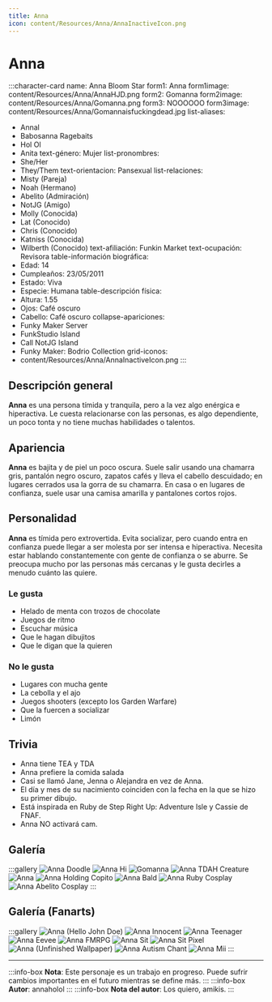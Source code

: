 ```yaml
---
title: Anna
icon: content/Resources/Anna/AnnaInactiveIcon.png
---
```


# Anna

:::character-card
name: Anna Bloom Star
form1: Anna
form1image: content/Resources/Anna/AnnaHJD.png
form2: Gomanna
form2image: content/Resources/Anna/Gomanna.png
form3: NOOOOOO
form3image: content/Resources/Anna/Gomannaisfuckingdead.jpg
list-aliases:
  - Annal
  - Babosanna Ragebaits
  - Hol Ol
  - Anita
text-género: Mujer
list-pronombres:
  - She/Her
  - They/Them
text-orientacion: Pansexual
list-relaciones:
  - Misty (Pareja)
  - Noah (Hermano)
  - Abelito (Admiración)
  - NotJG (Amigo)
  - Molly (Conocida)
  - Lat (Conocido)
  - Chris (Conocido)
  - Katniss (Conocida)
  - Wilberth (Conocido)
text-afiliación: Funkin Market
text-ocupación: Revisora
table-información biográfica:
  - Edad: 14
  - Cumpleaños: 23/05/2011
  - Estado: Viva
  - Especie: Humana
table-descripción física:
  - Altura: 1.55
  - Ojos: Café oscuro
  - Cabello: Café oscuro
collapse-apariciones:
  - Funky Maker Server
  - FunkStudio Island
  - Call NotJG Island
  - Funky Maker: Bodrio Collection
grid-iconos:
  - content/Resources/Anna/AnnaInactiveIcon.png
:::

## Descripción general

**Anna** es una persona tímida y tranquila, pero a la vez algo enérgica e hiperactiva. Le cuesta relacionarse con las personas, es algo dependiente, un poco tonta y no tiene muchas habilidades o talentos.

## Apariencia

**Anna** es bajita y de piel un poco oscura. Suele salir usando una chamarra gris, pantalón negro oscuro, zapatos cafés y lleva el cabello descuidado; en lugares cerrados usa la gorra de su chamarra. En casa o en lugares de confianza, suele usar una camisa amarilla y pantalones cortos rojos.

## Personalidad

**Anna** es tímida pero extrovertida. Evita socializar, pero cuando entra en confianza puede llegar a ser molesta por ser intensa e hiperactiva. Necesita estar hablando constantemente con gente de confianza o se aburre. Se preocupa mucho por las personas más cercanas y le gusta decirles a menudo cuánto las quiere.

### Le gusta
  - Helado de menta con trozos de chocolate
  - Juegos de ritmo
  - Escuchar música
  - Que le hagan dibujitos
  - Que le digan que la quieren

### No le gusta
  - Lugares con mucha gente
  - La cebolla y el ajo
  - Juegos shooters (excepto los Garden Warfare)
  - Que la fuercen a socializar
  - Limón

## Trivia
  - Anna tiene TEA y TDA
  - Anna prefiere la comida salada
  - Casi se llamó Jane, Jenna o Alejandra en vez de Anna.
  - El día y mes de su nacimiento coinciden con la fecha en la que se hizo su primer dibujo.
  - Está inspirada en Ruby de Step Right Up: Adventure Isle y Cassie de FNAF.
  - Anna NO activará cam.

## Galería
:::gallery
![Anna Doodle](content/Resources/Anna/AnnaDoodle.png)
![Anna Hi](content/Resources/Anna/AnnaHi.gif)
![Gomanna](content/Resources/Anna/Gomanna.png)
![Anna TDAH Creature](content/Resources/Anna/AnnaTDAH.jpg)
![Anna](content/Resources/Anna/Anna.jpg)
![Anna Holding Copito](content/Resources/Anna/AnnaHoldingCopito.jpg)
![Anna Bald](content/Resources/Anna/AnnaBald.jpg)
![Anna Ruby Cosplay](content/Resources/Anna/AnnaRuby.jpg)
![Anna Abelito Cosplay](content/Resources/Anna/AnnaAbelito.jpg)
:::

## Galería (Fanarts)
:::gallery
![Anna (Hello John Doe)](content/Resources/Anna/AnnaHJD.png)
![Anna Innocent](content/Resources/Anna/AnnaInnocent.png)
![Anna Teenager](content/Resources/Anna/AnnaTeenager.png)
![Anna Eevee](content/Resources/Anna/AnnaEevee.png)
![Anna FMRPG](content/Resources/Anna/AnnaFMRPG.png)
![Anna Sit](content/Resources/Anna/AnnaSit.png)
![Anna Sit Pixel](content/Resources/Anna/AnnaSitPixel.png)
![Anna (Unfinished Wallpaper)](content/Resources/Anna/AnnaUnfinishedDrawing.png)
![Anna Autism Chant](content/Resources/Anna/AnnaAutismChant.png)
![Anna Mii](content/Resources/Anna/AnnaMII.png)
:::

---

:::info-box
**Nota**: Este personaje es un trabajo en progreso. Puede sufrir cambios importantes en el futuro mientras se define más.
:::
:::info-box
**Autor**: annaholol
:::
:::info-box
**Nota del autor**: Los quiero, amikis.
:::